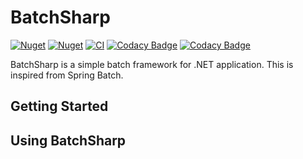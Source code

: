 # BatchSharp

[![Nuget](https://img.shields.io/nuget/v/BatchSharp)](https://www.nuget.org/packages/BatchSharp)
[![Nuget](https://img.shields.io/nuget/dt/BatchSharp)](https://www.nuget.org/packages/BatchSharp)
[![CI](https://github.com/kuju63/BatchSharp/actions/workflows/ci.yml/badge.svg)](https://github.com/kuju63/BatchSharp/actions/workflows/ci.yml)
[![Codacy Badge](https://app.codacy.com/project/badge/Grade/c0652607bd5a4dffafd2ffa954ac7d54)](https://app.codacy.com/gh/kuju63/BatchSharp/dashboard?utm_source=gh&utm_medium=referral&utm_content=&utm_campaign=Badge_grade)
[![Codacy Badge](https://app.codacy.com/project/badge/Coverage/c0652607bd5a4dffafd2ffa954ac7d54)](https://app.codacy.com/gh/kuju63/BatchSharp/dashboard?utm_source=gh&utm_medium=referral&utm_content=&utm_campaign=Badge_coverage)

BatchSharp is a simple batch framework for .NET application.
This is inspired from Spring Batch.

## Getting Started

## Using BatchSharp
